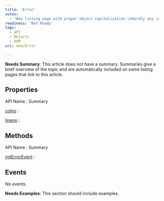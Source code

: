 ```yaml
---
title: 'Error'
notes:
  - "New listing page with proper object capitalization.\nHardly any info on this page"
readiness: 'Not Ready'
tags:
  - API
  - Objects
  - DOM
uri: dom/Error

---
```

**Needs Summary**: This article does not have a summary. Summaries give a brief overview of the topic and are automatically included on some listing pages that link to this article.

## Properties

API Name
:   Summary

[colno](/dom/Error/colno)
:

[lineno](/dom/Error/lineno)
:

## Methods

API Name
:   Summary

[initErrorEvent](/dom/Error/initErrorEvent)
:

## Events

*No events.*

**Needs Examples**: This section should include examples.


